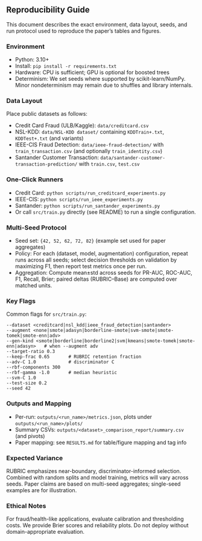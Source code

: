 ## Reproducibility Guide

This document describes the exact environment, data layout, seeds, and run protocol used to reproduce the paper’s tables and figures.

### Environment
- Python: 3.10+
- Install: `pip install -r requirements.txt`
- Hardware: CPU is sufficient; GPU is optional for boosted trees
- Determinism: We set seeds where supported by scikit-learn/NumPy. Minor nondeterminism may remain due to shuffles and library internals.

### Data Layout
Place public datasets as follows:
- Credit Card Fraud (ULB/Kaggle): `data/creditcard.csv`
- NSL-KDD: `data/NSL-KDD dataset/` containing `KDDTrain+.txt`, `KDDTest+.txt` (and variants)
- IEEE-CIS Fraud Detection: `data/ieee-fraud-detection/` with `train_transaction.csv` (and optionally `train_identity.csv`)
- Santander Customer Transaction: `data/santander-customer-transaction-prediction/` with `train.csv`, `test.csv`

### One-Click Runners
- Credit Card: `python scripts/run_creditcard_experiments.py`
- IEEE-CIS: `python scripts/run_ieee_experiments.py`
- Santander: `python scripts/run_santander_experiments.py`
- Or call `src/train.py` directly (see README) to run a single configuration.

### Multi-Seed Protocol
- Seed set: `{42, 52, 62, 72, 82}` (example set used for paper aggregates)
- Policy: For each (dataset, model, augmentation) configuration, repeat runs across all seeds; select decision thresholds on validation by maximizing F1, then report test metrics once per run.
- Aggregation: Compute mean±std across seeds for PR-AUC, ROC-AUC, F1, Recall, Brier; paired deltas (RUBRIC–Base) are computed over matched units.

### Key Flags
Common flags for `src/train.py`:
```
--dataset <creditcard|nsl_kdd|ieee_fraud_detection|santander>
--augment <none|smote|adasyn|borderline-smote|svm-smote|smote-tomek|smote-enn|adv>
--gen-kind <smote|borderline|borderline2|svm|kmeans|smote-tomek|smote-enn|adasyn>   # when --augment adv
--target-ratio 0.3
--keep-frac 0.65       # RUBRIC retention fraction
--adv-C 1.0            # discriminator C
--rbf-components 300
--rbf-gamma -1.0       # median heuristic
--svm-C 1.0
--test-size 0.2
--seed 42
```

### Outputs and Mapping
- Per-run: `outputs/<run_name>/metrics.json`, plots under `outputs/<run_name>/plots/`
- Summary CSVs: `outputs/<dataset>_comparison_report/summary.csv` (and pivots)
- Paper mapping: see `RESULTS.md` for table/figure mapping and tag info

### Expected Variance
RUBRIC emphasizes near-boundary, discriminator-informed selection. Combined with random splits and model training, metrics will vary across seeds. Paper claims are based on multi-seed aggregates; single-seed examples are for illustration.

### Ethical Notes
For fraud/health-like applications, evaluate calibration and thresholding costs. We provide Brier scores and reliability plots. Do not deploy without domain-appropriate evaluation.


